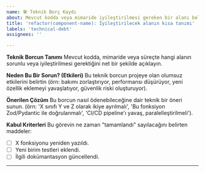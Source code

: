 ```yaml
---
name: 🛠️ Teknik Borç Kaydı
about: Mevcut kodda veya mimaride iyileştirilmesi gereken bir alanı belgeleyin.
title: 'refactor(component-name): İyileştirilecek alanın kısa tanımı'
labels: 'technical-debt'
assignees: ''

---
```


**Teknik Borcun Tanımı**
Mevcut kodda, mimaride veya süreçte hangi alanın sorunlu veya iyileştirilmesi gerektiğini net bir şekilde açıklayın.

**Neden Bu Bir Sorun? (Etkileri)**
Bu teknik borcun projeye olan olumsuz etkilerini belirtin (örn: bakımı zorlaştırıyor, performansı düşürüyor, yeni özellik eklemeyi yavaşlatıyor, güvenlik riski oluşturuyor).

**Önerilen Çözüm**
Bu borcun nasıl ödenebileceğine dair teknik bir öneri sunun. (örn: 'X sınıfı Y ve Z olarak ikiye ayrılmalı', 'Bu fonksiyon Zod/Pydantic ile doğrulanmalı', 'CI/CD pipeline'ı yavaş, paralelleştirilmeli').

**Kabul Kriterleri**
Bu görevin ne zaman "tamamlandı" sayılacağını belirten maddeler:
- [ ] X fonksiyonu yeniden yazıldı.
- [ ] Yeni birim testleri eklendi.
- [ ] İlgili dokümantasyon güncellendi.

---
